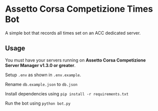 # Assetto Corsa Competizione Times Bot

A simple bot that records all times set on an ACC dedicated server.

## Usage

You must have your servers running on **Assetto Corsa Competizione Server Manager v1.3.0 or greater**.

Setup `.env` as shown in `.env.example`.

Rename `db.example.json` to `db.json`

Install dependencies using `pip install -r requirements.txt`

Run the bot using `python bot.py`
